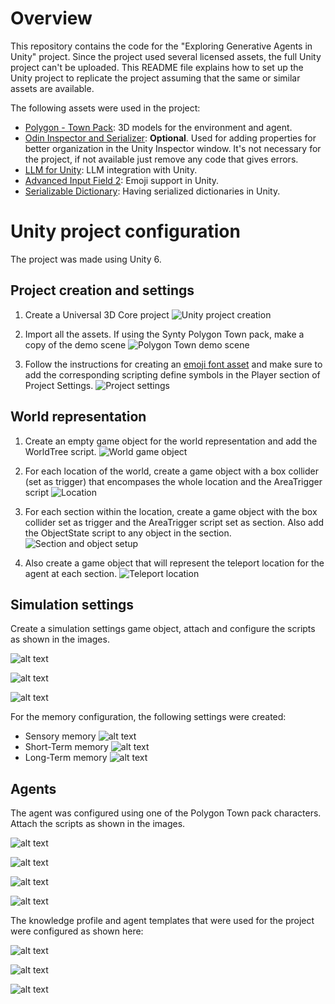 # Overview
This repository contains the code for the "Exploring Generative Agents in Unity" project. Since the project used several licensed assets, the full Unity project can't be uploaded. This README file explains how to set up the Unity project to replicate the project assuming that the same or similar assets are available.

The following assets were used in the project:
- [Polygon - Town Pack](https://syntystore.com/products/polygon-town-pack?_pos=1&_sid=12761b3f3&_ss=r): 3D models for the environment and agent.
- [Odin Inspector and Serializer](https://assetstore.unity.com/packages/tools/utilities/odin-inspector-and-serializer-89041): **Optional**. Used for adding properties for better organization in the Unity Inspector window. It's not necessary for the project, if not available just remove any code that gives errors.
- [LLM for Unity](https://assetstore.unity.com/packages/tools/ai-ml-integration/llm-for-unity-273604): LLM integration with Unity.
- [Advanced Input Field 2](https://assetstore.unity.com/packages/tools/gui/advanced-input-field-2-185464): Emoji support in Unity.
- [Serializable Dictionary](https://github.com/azixMcAze/Unity-SerializableDictionary): Having serialized dictionaries in Unity.

# Unity project configuration

The project was made using Unity 6.

## Project creation and settings

1. Create a Universal 3D Core project
![Unity project creation](images/unity-project.png)

2. Import all the assets. If using the Synty Polygon Town pack, make a copy of the demo scene
![Polygon Town demo scene](images/town-demo-scene.png)

3. Follow the instructions for creating an [emoji font asset](https://discussions.unity.com/t/advanced-input-field/672548) and make sure to add the corresponding scripting define symbols in the Player section of Project Settings.
![Project settings](images/project-settings.png)

## World representation

1. Create an empty game object for the world representation and add the WorldTree script.
![World game object](images/world.png)

2. For each location of the world, create a game object with a box collider (set as trigger) that encompases the whole location and the AreaTrigger script
![Location](images/location.png)

3. For each section within the location, create a game object with the box collider set as trigger and the AreaTrigger script set as section. Also add the ObjectState script to any object in the section.
![Section and object setup](images/section-object.png)

4. Also create a game object that will represent the teleport location for the agent at each section.
![Teleport location](images/teleport.png)

## Simulation settings

Create a simulation settings game object, attach and configure the scripts as shown in the images.

![alt text](images/image.png)

![alt text](images/image-1.png)

![alt text](images/image-2.png)

For the memory configuration, the following settings were created:

- Sensory memory
  ![alt text](images/image-3.png)
- Short-Term memory
  ![alt text](images/image-4.png)
- Long-Term memory
  ![alt text](images/image-5.png)

## Agents

The agent was configured using one of the Polygon Town pack characters. Attach the scripts as shown in the images.

![alt text](images/image-6.png)

![alt text](images/image-7.png)

![alt text](images/image-8.png)

![alt text](images/image-9.png)

The knowledge profile and agent templates that were used for the project were configured as shown here:

![alt text](images/image-10.png)

![alt text](images/image-11.png)

![alt text](images/image-12.png)